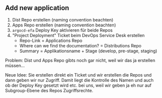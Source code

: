 ## Add new application

1. Dist Repo erstellen (naming convention beachten)
2. Apps Repo erstellen (naming convention beachten)
3. `argocd-efa` Deploy Key aktivieren für beide Repos
4. "Project Deployment" Ticket beim DevOps Service Desk erstellen
    - Repo-Link = Applications Repo
    - Where can we find the documentation? = Distributions Repo
    - Summary = Applikationsname + Stage (develop, pre-stage, staging)

Problem: Dist und Apps Repo gibts noch gar nicht, weil wir das ja erstellen müssen...

Neue Idee: Sie erstellen direkt ein Ticket und wir erstellen die Repos und dann geben wir nur Zugriff. Damit liegt die Kontrolle des Namen und auch ob der Deploy Key gesetzt wird etc. bei uns, weil wir geben ja eh nur auf Subgroup-Ebene des Repos Zugriffsrechte.
